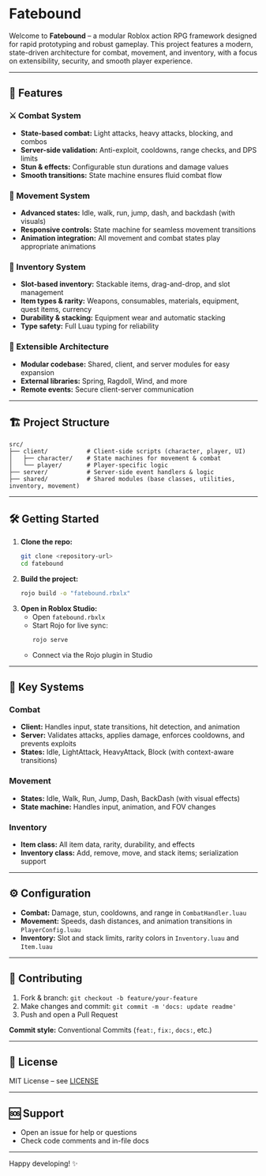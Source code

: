 # Fatebound

Welcome to **Fatebound** – a modular Roblox action RPG framework designed for rapid prototyping and robust gameplay. This project features a modern, state-driven architecture for combat, movement, and inventory, with a focus on extensibility, security, and smooth player experience.

---

## 🚀 Features

### ⚔️ Combat System
- **State-based combat:** Light attacks, heavy attacks, blocking, and combos
- **Server-side validation:** Anti-exploit, cooldowns, range checks, and DPS limits
- **Stun & effects:** Configurable stun durations and damage values
- **Smooth transitions:** State machine ensures fluid combat flow

### 🏃 Movement System
- **Advanced states:** Idle, walk, run, jump, dash, and backdash (with visuals)
- **Responsive controls:** State machine for seamless movement transitions
- **Animation integration:** All movement and combat states play appropriate animations

### 🎒 Inventory System
- **Slot-based inventory:** Stackable items, drag-and-drop, and slot management
- **Item types & rarity:** Weapons, consumables, materials, equipment, quest items, currency
- **Durability & stacking:** Equipment wear and automatic stacking
- **Type safety:** Full Luau typing for reliability

### 🌱 Extensible Architecture
- **Modular codebase:** Shared, client, and server modules for easy expansion
- **External libraries:** Spring, Ragdoll, Wind, and more
- **Remote events:** Secure client-server communication

---

## 🏗️ Project Structure

```
src/
├── client/           # Client-side scripts (character, player, UI)
│   ├── character/    # State machines for movement & combat
│   └── player/       # Player-specific logic
├── server/           # Server-side event handlers & logic
├── shared/           # Shared modules (base classes, utilities, inventory, movement)
```

---

## 🛠️ Getting Started

1. **Clone the repo:**
   ```bash
   git clone <repository-url>
   cd fatebound
   ```
2. **Build the project:**
   ```bash
   rojo build -o "fatebound.rbxlx"
   ```
3. **Open in Roblox Studio:**
   - Open `fatebound.rbxlx`
   - Start Rojo for live sync:
     ```bash
     rojo serve
     ```
   - Connect via the Rojo plugin in Studio

---

## 🧩 Key Systems

### Combat
- **Client:** Handles input, state transitions, hit detection, and animation
- **Server:** Validates attacks, applies damage, enforces cooldowns, and prevents exploits
- **States:** Idle, LightAttack, HeavyAttack, Block (with context-aware transitions)

### Movement
- **States:** Idle, Walk, Run, Jump, Dash, BackDash (with visual effects)
- **State machine:** Handles input, animation, and FOV changes

### Inventory
- **Item class:** All item data, rarity, durability, and effects
- **Inventory class:** Add, remove, move, and stack items; serialization support

---

## ⚙️ Configuration
- **Combat:** Damage, stun, cooldowns, and range in `CombatHandler.luau`
- **Movement:** Speeds, dash distances, and animation transitions in `PlayerConfig.luau`
- **Inventory:** Slot and stack limits, rarity colors in `Inventory.luau` and `Item.luau`

---

## 🤝 Contributing

1. Fork & branch: `git checkout -b feature/your-feature`
2. Make changes and commit: `git commit -m 'docs: update readme'`
3. Push and open a Pull Request

**Commit style:** Conventional Commits (`feat:`, `fix:`, `docs:`, etc.)

---

## 📄 License
MIT License – see [LICENSE](LICENSE)

---

## 🆘 Support
- Open an issue for help or questions
- Check code comments and in-file docs

---

Happy developing! ✨
